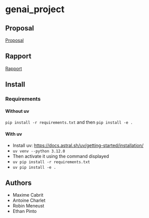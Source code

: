 # genai_project


## Proposal

[Proposal](proposal.md)


## Rapport

[Rapport](Rapport%20Gen-AI%20Meneust,%20Cabrit,%20Charlet,%20Pinto.pdf)


## Install

### Requirements

#### Without uv

`pip install -r requirements.txt` and then `pip install -e .`

#### With uv

- Install uv: https://docs.astral.sh/uv/getting-started/installation/
- `uv venv --python 3.12.0`
- Then activate it using the command displayed
- `uv pip install -r requirements.txt`
- `uv pip install -e .`

## Authors

- Maxime Cabrit
- Antoine Charlet
- Robin Meneust
- Ethan Pinto
